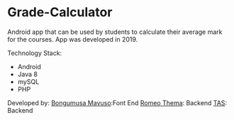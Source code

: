 # Grade-Calculator
Android app that can be used by students to calculate their average mark for the courses. App was developed in 2019.

Technology Stack:
- Android
- Java 8
- mySQL
- PHP

Developed by:
[Bongumusa Mavuso](https://github.com/BongumusaSizwe):Font End
[Romeo Thema](https://github.com/romeothema19): Backend
[TAS](https://github.com/TAS-7): Backend
